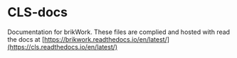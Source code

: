 # CLS-docs

Documentation for brikWork. These files are complied and hosted with read the docs at [https://brikwork.readthedocs.io/en/latest/](https://cls.readthedocs.io/en/latest/)
